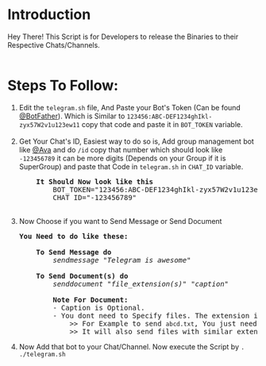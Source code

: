 <h1> Introduction</h1>
Hey There! This Script is for Developers to release the Binaries to their Respective Chats/Channels.
<br>
<br>
<h1> Steps To Follow:</h1>
<ol>
<li> Edit the <code>telegram.sh</code> file, And Paste your Bot's Token (Can be found <a href="https://t.me/BotFather">@BotFather</a>). Which is Similar to <code>123456:ABC-DEF1234ghIkl-zyx57W2v1u123ew11</code> copy that code and paste it in <code>BOT_TOKEN</code> variable.</li><br>
<li> Get Your Chat's ID, Easiest way to do so is, Add group management bot like <a href="https://t.me/DAvinash97bot">@Ava</a> and do <code>/id</code> copy that number which should look like <code>-123456789</code> it can be more digits (Depends on your Group if it is SuperGroup) and paste that Code in <code>telegram.sh</code> in <code>CHAT_ID</code> variable. 
<pre>
    <b>It Should Now look like this</b></>
        BOT_TOKEN="123456:ABC-DEF1234ghIkl-zyx57W2v1u123ew11"
        CHAT_ID="-123456789"
</pre></li><br>
<li> Now Choose if you want to Send Message or Send Document
<pre>
<b>You Need to do like these:</b>
</>
    <b>To Send Message do</b>
        <i>sendmessage "Telegram is awesome"</i>
</>
    <b>To Send Document(s) do</b>
        <i>senddocument "file_extension(s)" "caption"</i>
        </>
        <b>Note For Document:</b>
        - Caption is Optional.</>
        - You dont need to Specify files. The extension is enough.
            >> For Example to send <code>abcd.txt</code>, You just need to pass "txt".
            >> It will also send files with similar extension "Only If exists in the same directory ofc." ;)
</pre>
</li>
<li>Now Add that bot to your Chat/Channel. Now execute the Script by <code>. ./telegram.sh</code></li>
</ol>
